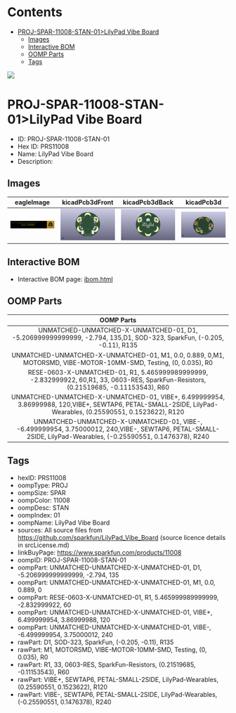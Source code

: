 



Contents
========

* [PROJ-SPAR-11008-STAN-01>LilyPad Vibe Board](#proj-spar-11008-stan-01lilypad-vibe-board)
	* [Images](#images)
	* [Interactive BOM](#interactive-bom)
	* [OOMP Parts](#oomp-parts)
	* [Tags](#tags)
  
![][im]
# PROJ-SPAR-11008-STAN-01>LilyPad Vibe Board

- ID: PROJ-SPAR-11008-STAN-01
- Hex ID: PRS11008
- Name: LilyPad Vibe Board
- Description: 

## Images
  
  

|eagleImage|kicadPcb3dFront|kicadPcb3dBack|kicadPcb3d|
| :---: | :---: | :---: | :---: |
|[![eagleImage](eagleImage_140.png)](eagleImage_600.png)|[![kicadPcb3dFront](kicadPcb3dFront_140.png)](kicadPcb3dFront_600.png)|[![kicadPcb3dBack](kicadPcb3dBack_140.png)](kicadPcb3dBack_600.png)|[![kicadPcb3d](kicadPcb3d_140.png)](kicadPcb3d_600.png)|

## Interactive BOM

- Interactive BOM page: [ibom.html](kicad/bom/ibom.html)

## OOMP Parts
  

|OOMP Parts|
| :---: |
|UNMATCHED-UNMATCHED-X-UNMATCHED-01, D1, -5.206999999999999, -2.794, 135,D1, SOD-323, SparkFun, (-0.205, -0.11), R135|
|UNMATCHED-UNMATCHED-X-UNMATCHED-01, M1, 0.0, 0.889, 0,M1, MOTORSMD, VIBE-MOTOR-10MM-SMD, Testing, (0, 0.035), R0|
|RESE-0603-X-UNMATCHED-01, R1, 5.465999989999999, -2.832999922, 60,R1, 33, 0603-RES, SparkFun-Resistors, (0.21519685, -0.11153543), R60|
|UNMATCHED-UNMATCHED-X-UNMATCHED-01, VIBE+, 6.499999954, 3.86999988, 120,VIBE+, SEWTAP6, PETAL-SMALL-2SIDE, LilyPad-Wearables, (0.25590551, 0.1523622), R120|
|UNMATCHED-UNMATCHED-X-UNMATCHED-01, VIBE-, -6.499999954, 3.75000012, 240,VIBE-, SEWTAP6, PETAL-SMALL-2SIDE, LilyPad-Wearables, (-0.25590551, 0.1476378), R240|

## Tags

- hexID: PRS11008
- oompType: PROJ
- oompSize: SPAR
- oompColor: 11008
- oompDesc: STAN
- oompIndex: 01
- oompName: LilyPad Vibe Board
- sources: All source files from https://github.com/sparkfun/LilyPad_Vibe_Board (source licence details in srcLicense.md)
- linkBuyPage: https://www.sparkfun.com/products/11008
- oompID: PROJ-SPAR-11008-STAN-01
- oompPart: UNMATCHED-UNMATCHED-X-UNMATCHED-01, D1, -5.206999999999999, -2.794, 135
- oompPart: UNMATCHED-UNMATCHED-X-UNMATCHED-01, M1, 0.0, 0.889, 0
- oompPart: RESE-0603-X-UNMATCHED-01, R1, 5.465999989999999, -2.832999922, 60
- oompPart: UNMATCHED-UNMATCHED-X-UNMATCHED-01, VIBE+, 6.499999954, 3.86999988, 120
- oompPart: UNMATCHED-UNMATCHED-X-UNMATCHED-01, VIBE-, -6.499999954, 3.75000012, 240
- rawPart: D1, SOD-323, SparkFun, (-0.205, -0.11), R135
- rawPart: M1, MOTORSMD, VIBE-MOTOR-10MM-SMD, Testing, (0, 0.035), R0
- rawPart: R1, 33, 0603-RES, SparkFun-Resistors, (0.21519685, -0.11153543), R60
- rawPart: VIBE+, SEWTAP6, PETAL-SMALL-2SIDE, LilyPad-Wearables, (0.25590551, 0.1523622), R120
- rawPart: VIBE-, SEWTAP6, PETAL-SMALL-2SIDE, LilyPad-Wearables, (-0.25590551, 0.1476378), R240



[im]: kicadPcb3d_450.png
